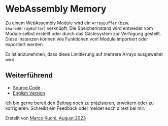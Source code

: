 # WebAssembly Memory
Zu einem WebAssembly Module wird ein `ArrayBuffer` (bzw. `SharedArrayBuffer`) verknüpft. Die Speicherinstanz wird entweder vom Module selbst erstellt oder durch das Gästesystem zur Verfügung gestellt. Diese Instanzen können wie Funktionen vom Module importiert oder exportiert werden.



Es ist anzunehmen, dass diese Limitierung auf mehrere Arrays ausgeweitet wird. 

## Weiterführend
* [Source Code](https://github.com/marcokuoni/public_doc/tree/main/essays/3_javascript_and_bytes)
* [English Version](https://github.com/marcokuoni/public_doc/tree/main/essays/3_javascript_and_bytes/README.md)

Ich bin gerne bereit den Beitrag noch zu präzisieren, erweitern oder zu korrigieren. Schreibt ein Feedback oder meldet euch direkt bei mir.

Erstellt von [Marco Kuoni, August 2023](https://marcokuoni.ch)